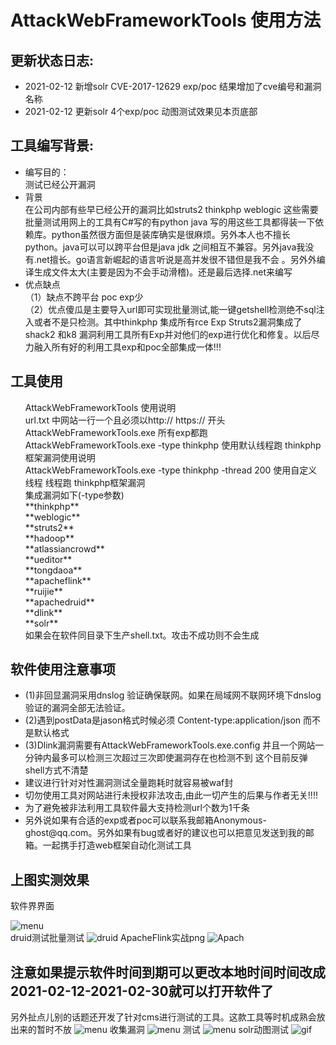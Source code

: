 <h1>AttackWebFrameworkTools 使用方法</h1>
<h2>更新状态日志:</h2>
<ul>
  <li>2021-02-12 新增solr CVE-2017-12629 exp/poc 结果增加了cve编号和漏洞名称</li>
  <li>2021-02-12 更新solr 4个exp/poc 动图测试效果见本页底部</li>
 </ul>
<h2>工具编写背景:</h2>
<ul>
<li>编写目的：<br>
测试已经公开漏洞
</li>
<li>背景<br>
在公司内部有些早已经公开的漏洞比如struts2 thinkphp weblogic 这些需要批量测试用网上的工具有C#写的有python java 写的用这些工具都得装一下依赖库。python虽然很方面但是装库确实是很麻烦。另外本人也不擅长python。java可以可以跨平台但是java jdk 之间相互不兼容。另外java我没有.net擅长。go语言新崛起的语言听说是高并发很不错但是我不会 。另外外编译生成文件太大(主要是因为不会手动滑稽)。还是最后选择.net来编写
</li>
<li>优点缺点<br>
（1）缺点不跨平台 poc exp少<br>
（2）优点傻瓜是主要导入url即可实现批量测试,能一键getshell检测绝不sql注入或者不是只检测。其中thinkphp 集成所有rce Exp Struts2漏洞集成了shack2  和k8 漏洞利用工具所有Exp并对他们的exp进行优化和修复。以后尽力融入所有好的利用工具exp和poc全部集成一体!!!
</li>
</ul>
<h2>工具使用</h1>
<ul>
AttackWebFrameworkTools 使用说明<br/>
url.txt 中网站一行一个且必须以http:// https:// 开头<br/>
AttackWebFrameworkTools.exe 所有exp都跑<br/>
AttackWebFrameworkTools.exe -type thinkphp 使用默认线程跑 thinkphp框架漏洞使用说明<br/>
AttackWebFrameworkTools.exe -type thinkphp -thread 200 使用自定义线程 线程跑 thinkphp框架漏洞<br/>
集成漏洞如下(-type参数) <br/>
**thinkphp**<br/>
**weblogic**<br/>
**struts2**<br/>
**hadoop**<br/>
**atlassiancrowd**<br/>
**ueditor**<br/>
**tongdaoa**<br/>
**apacheflink**<br/>
**ruijie**<br/>
**apachedruid**<br/>
**dlink**<br/>
**solr**<br/>
如果会在软件同目录下生产shell.txt。攻击不成功则不会生成
</ul>
<h2>软件使用注意事项</h2>
<ul>
<li>(1)非回显漏洞采用dnslog 验证确保联网。如果在局域网不联网环境下dnslog验证的漏洞全部无法验证。
</li>
<li>(2)遇到postData是jason格式时候必须 Content-type:application/json 而不是默认格式<br/></li>
<li>(3)Dlink漏洞需要有AttackWebFrameworkTools.exe.config 并且一个网站一分钟内最多可以检测三次超过三次即使漏洞存在也检测不到 这个目前反弹shell方式不清楚<br/>
</li>
<li>建议进行针对对性漏洞测试全量跑耗时就容易被waf封<br/></li>
<li>切勿使用工具对网站进行未授权非法攻击,由此一切产生的后果与作者无关!!!!</li>
<li>为了避免被非法利用工具软件最大支持检测url个数为1千条</li>
<li>另外说如果有合适的exp或者poc可以联系我邮箱Anonymous-ghost@qq.com。另外如果有bug或者好的建议也可以把意见发送到我的邮箱。一起携手打造web框架自动化测试工具</li>
</ul>
<h2>上图实测效果</h2>
软件界界面

![menu](https://forum.90sec.com/uploads/default/optimized/2X/c/c8a0333b3c31d28c2db90798d3344dc369965c89_2_898x998.png)<br/>
druid测试批量测试
![druid](https://forum.90sec.com/uploads/default/optimized/2X/a/aa2297c6a09ba219d4d2451b912fc6251e29ae44_2_1380x698.jpeg) 
ApacheFlink实战png
![Apach](https://forum.90sec.com/uploads/default/original/2X/8/85dafde5a3c59063e5877447361d461c47233682.png) 
<h2>注意如果提示软件时间到期可以更改本地时间时间改成2021-02-12-2021-02-30就可以打开软件了</h2>

另外扯点儿别的话题还开发了针对cms进行测试的工具。这款工具等时机成熟会放出来的暂时不放
![menu](https://forum.90sec.com/uploads/default/optimized/2X/b/b04f08fd772ede5e45145b8cf6df3e2c3067acd9_2_1248x1000.png)
收集漏洞
![menu](https://forum.90sec.com/uploads/default/optimized/2X/6/6ea0808a2eebfc7ec8c4b6aac0c4ae8e47bd4759_2_1246x998.jpeg)
测试
![menu](https://forum.90sec.com/uploads/default/optimized/2X/b/b545a978dccb5c41fa1417f2ae0ac5806652e62f_2_1326x1000.jpeg)
solr动图测试
![gif](https://github.com/Anonymous-ghost/AttackWebFrameworkTools/blob/main/Solr.gif?raw=true)
